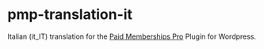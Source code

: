 pmp-translation-it
==================

Italian (it_IT) translation for the [Paid Memberships Pro](https://github.com/strangerstudios/paid-memberships-pro) Plugin for Wordpress.
